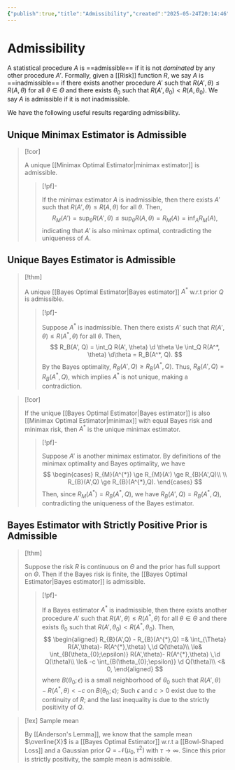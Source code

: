 ```yaml
---
{"publish":true,"title":"Admissibility","created":"2025-05-24T20:14:46","modified":"2025-07-27T20:38:21","tags":["pub-stat"],"cssclasses":"","state":"done","sup":["[[Statistical Decision Theory]]"],"type":"note","related":["[[Risk]]"]}
---
```



# Admissibility

A statistical procedure $A$ is ==admissible== if it is not *dominated* by any other procedure $A'$.
Formally, given a [[Risk]] function $R$, we say $A$ is ==inadmissible== if there exists another procedure $A'$ such that $R(A',\theta)\le R(A,\theta)$ for all $\theta\in\Theta$ and there exists $\theta_{0}$ such that $R(A',\theta_{0})<R(A,\theta_{0})$.
We say $A$ is admissible if it is not inadmissible.

We have the following useful results regarding admissibility.

## Unique Minimax Estimator is Admissible

> [!cor]
>
> A unique [[Minimax Optimal Estimator\|minimax estimator]] is admissible.
>
> > [!pf]-
> >
> > If the minimax estimator $A$ is inadmissible, then there exists $A'$ such that $R(A',\theta)\le R(A,\theta)$ for all $\theta$. Then,
> > $$
> > R_{M}(A') = \sup_{\theta} R(A',\theta) \le \sup_{\theta} R(A,\theta) = R_{M}(A) = \inf_{A} R_{M}(A),
> > $$
> indicating that $A'$ is also minimax optimal, contradicting the uniqueness of $A$.

## Unique Bayes Estimator is Admissible

> [!thm]
>
> A unique [[Bayes Optimal Estimator\|Bayes estimator]] $A^{*}$ w.r.t prior $Q$ is admissible.
>
> > [!pf]-
> >
> > Suppose $A^*$ is inadmissible. Then there exists $A'$ such that $R(A', \theta) \le R(A^*, \theta)$ for all $\theta$. Then,
> > $$
> > R_B(A', Q) = \int_Q R(A', \theta) \d \theta \le \int_Q R(A^*, \theta) \d\theta = R_B(A^*, Q).
> > $$
> > By the Bayes optimality, $R_B(A', Q) \ge R_B(A^*, Q)$. Thus, $R_B(A', Q) = R_B(A^*, Q)$, which implies $A^*$ is not unique, making a contradiction.

> [!cor]
>
> If the unique [[Bayes Optimal Estimator\|Bayes estimator]] is also [[Minimax Optimal Estimator\|minimax]] with equal Bayes risk and minimax risk, then $A^{*}$ is the unique minimax estimator.
>
> > [!pf]-
> >
> > Suppose $A'$ is another minimax estimator. By definitions of the minimax optimality and Bayes optimality, we have
> > $$
> > \begin{cases}
> > R_{M}(A^{*}) \ge R_{M}(A') \ge R_{B}(A',Q)\\ \\
> > R_{B}(A',Q) \ge R_{B}(A^{*},Q).
> > \end{cases}
> > $$
> Then, since $R_{M}(A^{*}) = R_{B}(A^{*},Q)$, we have $R_{B}(A',Q) = R_{B}(A^{*},Q)$, contradicting the uniqueness of the Bayes estimator.

## Bayes Estimator with Strictly Positive Prior is Admissible

> [!thm]
>
> Suppose the risk $R$ is continuous on $\Theta$ and the prior has full support on $\Theta$. Then if the Bayes risk is finite, the [[Bayes Optimal Estimator\|Bayes estimator]]  is admissible.
>
> > [!pf]-
> >
> > If a Bayes estimator $A^{*}$ is inadmissible, then there exists another procedure $A'$ such that $R(A', \theta) \le R(A^{*}, \theta)$ for all $\theta\in\Theta$ and there exists $\theta_{0}$ such that $R(A', \theta_{0})<R(A^{*}, \theta_{0})$. Then,
> > $$
> > \begin{aligned}
> > R_{B}(A',Q) - R_{B}(A^{*},Q) =& \int_{\Theta} R(A',\theta)- R(A^{*},\theta) \,\d Q(\theta)\\
> > \le& \int_{B(\theta_{0};\epsilon)} R(A',\theta)- R(A^{*},\theta) \,\d Q(\theta)\\
> > \le& -c \int_{B(\theta_{0};\epsilon)} \d Q(\theta)\\
> > <& 0,
> > \end{aligned}
> > $$
> > where $B(\theta_{0};\epsilon)$ is a small neighborhood of $\theta_{0}$ such that $R(A',\theta)-R(A^{*},\theta) < -c$ on $B(\theta _{0};\epsilon)$; Such $\epsilon$ and $c>0$ exist due to the continuity of $R$; and the last inequality is due to the strictly positivity of $Q$.

> [!ex] Sample mean
>
> By [[Anderson's Lemma]], we know that the sample mean $\overline{X}$ is a [[Bayes Optimal Estimator]] w.r.t a [[Bowl-Shaped Loss]] and a Gaussian prior $Q=\mathcal{N}(\mu_{0},\tau^{2})$ with $\tau \to \infty$. Since this prior is strictly positivity, the sample mean is admissible.
